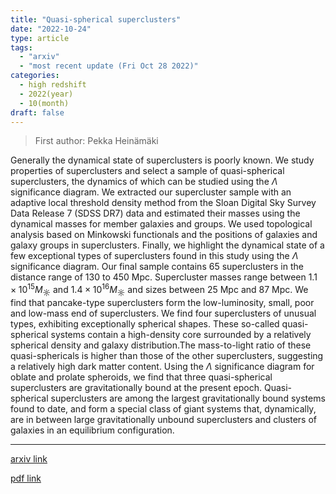 ```yaml
---
title: "Quasi-spherical superclusters"
date: "2022-10-24"
type: article
tags:
  - "arxiv"
  - "most recent update (Fri Oct 28 2022)"
categories:
  - high redshift
  - 2022(year)
  - 10(month)
draft: false
---
```


> First author: Pekka Heinämäki

 Generally the dynamical state of superclusters is poorly known. We study
properties of superclusters and select a sample of quasi-spherical
superclusters, the dynamics of which can be studied using the $\Lambda$
significance diagram. We extracted our supercluster sample with an adaptive
local threshold density method from the Sloan Digital Sky Survey Data Release 7
(SDSS DR7) data and estimated their masses using the dynamical masses for
member galaxies and groups. We used topological analysis based on Minkowski
functionals and the positions of galaxies and galaxy groups in superclusters.
Finally, we highlight the dynamical state of a few exceptional types of
superclusters found in this study using the $\Lambda$ significance diagram. Our
final sample contains 65 superclusters in the distance range of 130 to 450 Mpc.
Supercluster masses range between $1.1 \times 10^{15} M_{\sun}$ and $1.4 \times
10^{16} M_{\sun}$ and sizes between 25 Mpc and 87 Mpc. We find that
pancake-type superclusters form the low-luminosity, small, poor and low-mass
end of superclusters. We find four superclusters of unusual types, exhibiting
exceptionally spherical shapes. These so-called quasi-spherical systems contain
a high-density core surrounded by a relatively spherical density and galaxy
distribution.The mass-to-light ratio of these quasi-sphericals is higher than
those of the other superclusters, suggesting a relatively high dark matter
content. Using the $\Lambda$ significance diagram for oblate and prolate
spheroids, we find that three quasi-spherical superclusters are gravitationally
bound at the present epoch. Quasi-spherical superclusters are among the largest
gravitationally bound systems found to date, and form a special class of giant
systems that, dynamically, are in between large gravitationally unbound
superclusters and clusters of galaxies in an equilibrium configuration.

---
[arxiv link](http://arxiv.org/abs/2210.13294v1)

[pdf link](http://arxiv.org/pdf/2210.13294v1)